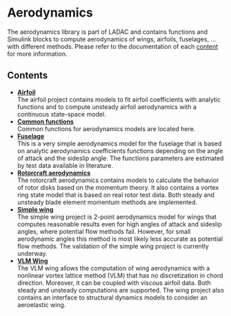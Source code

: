 # Aerodynamics

The aerodynamics library is part of LADAC and contains functions and Simulink blocks to compute aerodynamics
of wings, airfoils, fuselages, ... with different methods.
Please refer to the documentation of each [content](#Contents) for more information.


## Contents

- [**Airfoil**](airfoil)  
The airfoil project contains models to fit airfoil coefficients with analytic functions 
and to compute unsteady airfoil aerodynamics with a continuous state-space model.
- [**Common functions**](common_functions)  
Common functions for aerodynamics models are located here.
- [**Fuselage**](fuselage)  
This is a very simple aerodynamics model for the fuselage that is based on
analytic aerodynamics coefficients functions depending on the angle of attack and the sideslip angle.
The functions parameters are estimated by test data available in literature.
- [**Rotorcraft aerodynamics**](rotorcraft_aerodynamics)  
The rotorcraft aerodynamics contains models to calculate the behavior of rotor disks based on the momentum theory.
It also contains a vortex ring state model that is based on real rotor test data.
Both steady and unsteady blade element momentum methods are implemented.
- [**Simple wing**](simple_wing)  
The simple wing project is 2-point aerodynamics model for wings that computes reasonable results even
for high angles of attack and sideslip angles, where potential flow methods fail.
However, for small aerodynamic angles this method is most likely less accurate as potential flow methods.
The validation of the simple wing project is currently underway.
- [**VLM Wing**](vlm_wing)  
The VLM wing allows the computation of wing aerodynamics with a nonlinear vortex lattice method (VLM)
that has no discretization in chord direction.
Moreover, it can be coupled with viscous airfoil data.
Both steady and unsteady computations are supported.
The wing project also contains an interface to structural dynamics models to consider an aeroelastic wing.

